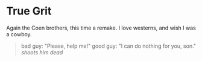 # True Grit

Again the Coen brothers, this time a remake. I love westerns, and wish I was a cowboy.

> bad guy: "Please, help me!"
> good guy: "I can do nothing for you, son."
> *shoots him dead*